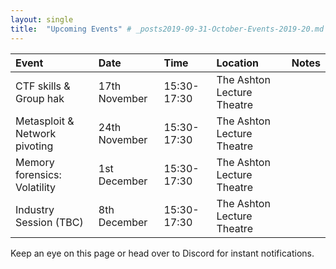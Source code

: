 ```yaml
---
layout: single
title:  "Upcoming Events" # _posts2019-09-31-October-Events-2019-20.md 
---
```


| Event | Date | Time | Location | Notes
|:-----------------|:----------|:-----------|:-----------|:-----------|
| CTF skills & Group hak | 17th November | 15:30-17:30 | The Ashton Lecture Theatre | |
| Metasploit & Network pivoting | 24th November | 15:30-17:30 | The Ashton Lecture Theatre | |
| Memory forensics: Volatility | 1st December | 15:30-17:30 | The Ashton Lecture Theatre | |
| Industry Session (TBC) | 8th December | 15:30-17:30 | The Ashton Lecture Theatre | |

Keep an eye on this page or head over to Discord for instant notifications.
